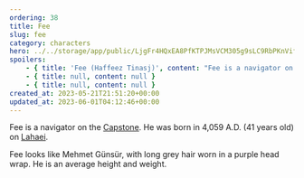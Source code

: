 ```yaml
---
ordering: 38
title: Fee
slug: fee
category: characters
hero: ../../storage/app/public/LjgFr4HQxEA8PfKTPJMsVCM305g9sLC9RbPKnVif.jpg
spoilers:
    - { title: 'Fee (Haffeez Tinasj)', content: "Fee is a navigator on the [Capstone](/category/spaceships/capstone). He was born in 4,059 A.D. (41 years old) on [Lahaei](/category/planets-cities/lahaei). When [Davi](/category/characters/davi) first came aboard the Capstone, Fee was very understanding and helpful in getting him acclimated. Davi also learned about the planet's traditions from Fee.\r\n\r\nFee looks like Mehmet Günsür, with long grey hair worn in a purple head wrap. He is an average height and weight.\r\n\r\n**Pronunciation:**\r\n- hah feez’\r\n- tee nosh’" }
    - { title: null, content: null }
    - { title: null, content: null }
created_at: 2023-05-21T21:51:20+00:00
updated_at: 2023-06-01T04:12:46+00:00
---
```

Fee is a navigator on the [Capstone](/category/spaceships/capstone). He was born in 4,059 A.D. (41 years old) on [Lahaei](/category/planets-cities/lahaei).

Fee looks like Mehmet Günsür, with long grey hair worn in a purple head wrap. He is an average height and weight.